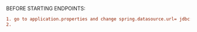 BEFORE STARTING ENDPOINTS:
```diff
1. go to application.properties and change spring.datasource.url= jdbc:postgresql://localhost:5432/ ! boxinatorWork
2. 
